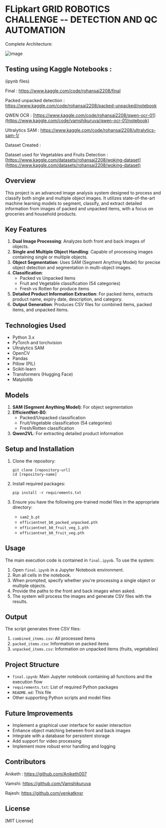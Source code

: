 
# FLipkart GRID ROBOTICS CHALLENGE -- DETECTION AND QC AUTOMATION 

Complete Architecture:

![image](https://github.com/user-attachments/assets/d393e05e-c866-4df0-9bf4-288637c5aa17)


## Testing using Kaggle Notebooks :
(ipynb files)

Final : https://www.kaggle.com/code/rohansai2208/final

Packed unpacked detection : https://www.kaggle.com/code/rohansai2208/packed-unpacked/notebook

QWEN OCR : [https://www.kaggle.com/code/rohansai2208/qwen-ocr-01](https://www.kaggle.com/code/vamshikuruva/qwen-ocr-01/notebook)

Ultralytics SAM : https://www.kaggle.com/code/rohansai2208/ultralytics-sam-1/


Dataset Created :

Dataset used for Vegetables and Fruits Detection : [https://www.kaggle.com/datasets/rohansai2208/woking-dataset](https://www.kaggle.com/datasets/rohansai2208/woking-dataset)

## Overview

This project is an advanced image analysis system designed to process and classify both single and multiple object images. It utilizes state-of-the-art machine learning models to segment, classify, and extract detailed information from images of packed and unpacked items, with a focus on groceries and household products.

## Key Features

1. **Dual Image Processing**: Analyzes both front and back images of objects.
2. **Single and Multiple Object Handling**: Capable of processing images containing single or multiple objects.
3. **Object Segmentation**: Uses SAM (Segment Anything Model) for precise object detection and segmentation in multi-object images.
4. **Classification**: 
   - Packed vs Unpacked items
   - Fruit and Vegetable classification (54 categories)
   - Fresh vs Rotten for produce items
5. **Detailed Product Information Extraction**: For packed items, extracts product name, expiry date, description, and category.
6. **Output Generation**: Produces CSV files for combined items, packed items, and unpacked items.

## Technologies Used

- Python 3.x
- PyTorch and torchvision
- Ultralytics SAM
- OpenCV
- Pandas
- Pillow (PIL)
- Scikit-learn
- Transformers (Hugging Face)
- Matplotlib

## Models

1. **SAM (Segment Anything Model)**: For object segmentation
2. **EfficientNet-B0**: 
   - Packed/Unpacked classification
   - Fruit/Vegetable classification (54 categories)
   - Fresh/Rotten classification
3. **Qwen2VL**: For extracting detailed product information

## Setup and Installation

1. Clone the repository:
   ```
   git clone [repository-url]
   cd [repository-name]
   ```

2. Install required packages:
   ```
   pip install -r requirements.txt
   ```

3. Ensure you have the following pre-trained model files in the appropriate directory:
   - `sam2_b.pt`
   - `efficientnet_b0_packed_unpacked.pth`
   - `efficientnet_b0_fruit_veg_1.pth`
   - `efficientnet_b0_fruit_veg.pth`

## Usage

The main execution code is contained in `final.ipynb`. To use the system:

1. Open `final.ipynb` in a Jupyter Notebook environment.
2. Run all cells in the notebook.
3. When prompted, specify whether you're processing a single object or multiple objects.
4. Provide the paths to the front and back images when asked.
5. The system will process the images and generate CSV files with the results.

## Output

The script generates three CSV files:
1. `combined_items.csv`: All processed items
2. `packed_items.csv`: Information on packed items
3. `unpacked_items.csv`: Information on unpacked items (fruits, vegetables)

## Project Structure

- `final.ipynb`: Main Jupyter notebook containing all functions and the execution flow
- `requirements.txt`: List of required Python packages
- `README.md`: This file
- Other supporting Python scripts and model files

## Future Improvements

- Implement a graphical user interface for easier interaction
- Enhance object matching between front and back images
- Integrate with a database for persistent storage
- Add support for video processing
- Implement more robust error handling and logging

## Contributors

Aniketh : https://github.com/Aniketh007

Vamshi: https://github.com/Vamshikuruva

Rajesh: https://github.com/venkatknsr

## License

[MIT License]


